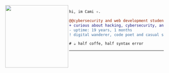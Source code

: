 <img align="left" height="200" src="https://media.giphy.com/media/ao9DUiTKH60XS/giphy.gif"/>

```diff
hi, im Cami ✧.

@@cybersecurity and web development student@@
+ curious about hacking, cybersecurity, and Python   
- uptime: 19 years, 1 months
! digital wanderer, code poet and casual shitposter

# ☕ half coffe, half syntax error
```
********


